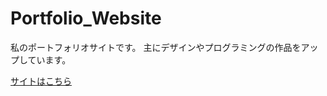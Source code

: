 # Portfolio_Website
私のポートフォリオサイトです。
主にデザインやプログラミングの作品をアップしています。  

[サイトはこちら](https://garnier1909.github.io/Portfolio_Website/)
